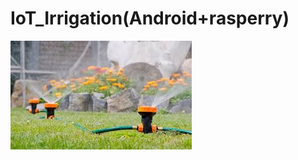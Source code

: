 # IoT_Irrigation(Android+rasperry)
![app-logo](/IoT_Irrigation/app/src/main/res/drawable/background_image.jpg)
